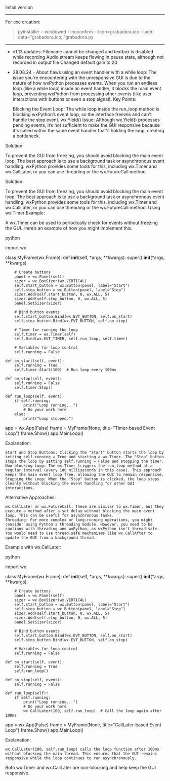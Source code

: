 Initial version

---------------------------
For exe creation:
> pyinstaller --windowed --noconfirm --icon=grabadora.ico --add-data="grabadora.ico;."grabadora.py
-----------------------------------------------------------------

- v1.13 updates:
  Filename cannot be changed and textbox is disabled while recording
  Audio stream keeps flowing in pause state, although not recorded in output file
  Changed default gain to 20 
  
- 28.08.24 - About flaws using an event handler with a while loop:
The issue you're encountering with the unresponsive GUI is due to the nature of how wxPython processes events. When you run an endless loop (like a while loop) inside an event handler, it blocks the main event loop, preventing wxPython from processing other events (like user interactions with buttons or even a stop signal).
Key Points:

    Blocking the Event Loop: The while loop inside the run_loop method is blocking wxPython’s event loop, so the interface freezes and can't handle the stop event.
    wx.Yield() Issue: Although wx.Yield() processes pending events, it’s not sufficient to make the GUI responsive because it's called within the same event handler that's holding the loop, creating a bottleneck.

Solution:

To prevent the GUI from freezing, you should avoid blocking the main event loop. The best approach is to use a background task or asynchronous event handling. wxPython provides some tools for this, including wx.Timer and wx.CallLater, or you can use threading or the wx.FutureCall method.


Solution:

To prevent the GUI from freezing, you should avoid blocking the main event loop. The best approach is to use a background task or asynchronous event handling. wxPython provides some tools for this, including wx.Timer and wx.CallLater, or you can use threading or the wx.FutureCall method.
Using wx.Timer Example:

A wx.Timer can be used to periodically check for events without freezing the GUI. Here’s an example of how you might implement this.

python

import wx

class MyFrame(wx.Frame):
    def __init__(self, *args, **kwargs):
        super().__init__(*args, **kwargs)

        # Create buttons
        panel = wx.Panel(self)
        sizer = wx.BoxSizer(wx.VERTICAL)
        self.start_button = wx.Button(panel, label="Start")
        self.stop_button = wx.Button(panel, label="Stop")
        sizer.Add(self.start_button, 0, wx.ALL, 5)
        sizer.Add(self.stop_button, 0, wx.ALL, 5)
        panel.SetSizer(sizer)

        # Bind button events
        self.start_button.Bind(wx.EVT_BUTTON, self.on_start)
        self.stop_button.Bind(wx.EVT_BUTTON, self.on_stop)

        # Timer for running the loop
        self.timer = wx.Timer(self)
        self.Bind(wx.EVT_TIMER, self.run_loop, self.timer)

        # Variables for loop control
        self.running = False

    def on_start(self, event):
        self.running = True
        self.timer.Start(100)  # Run loop every 100ms

    def on_stop(self, event):
        self.running = False
        self.timer.Stop()

    def run_loop(self, event):
        if self.running:
            print("Loop running...")
            # Do your work here
        else:
            print("Loop stopped.")

app = wx.App(False)
frame = MyFrame(None, title="Timer-based Event Loop")
frame.Show()
app.MainLoop()

Explanation:

    Start and Stop Buttons: Clicking the "Start" button starts the loop by setting self.running = True and starting a wx.Timer. The "Stop" button stops the loop by setting self.running = False and stopping the timer.
    Non-blocking Loop: The wx.Timer triggers the run_loop method at a regular interval (every 100 milliseconds in this case). This approach keeps the main event loop free, allowing the GUI to remain responsive.
    Stopping the Loop: When the "Stop" button is clicked, the loop stops cleanly without blocking the event handling for other GUI interactions.

Alternative Approaches:

    wx.CallLater or wx.FutureCall: These are similar to wx.Timer, but they execute a method after a set delay without blocking the main event loop. This can be useful for asynchronous tasks.
    Threading: For more complex or long-running operations, you might consider using Python’s threading module. However, you need to be cautious with threading and wxPython, as wxPython isn't thread-safe. You would need to use thread-safe mechanisms like wx.CallAfter to update the GUI from a background thread.

Example with wx.CallLater:

python

import wx

class MyFrame(wx.Frame):
    def __init__(self, *args, **kwargs):
        super().__init__(*args, **kwargs)

        # Create buttons
        panel = wx.Panel(self)
        sizer = wx.BoxSizer(wx.VERTICAL)
        self.start_button = wx.Button(panel, label="Start")
        self.stop_button = wx.Button(panel, label="Stop")
        sizer.Add(self.start_button, 0, wx.ALL, 5)
        sizer.Add(self.stop_button, 0, wx.ALL, 5)
        panel.SetSizer(sizer)

        # Bind button events
        self.start_button.Bind(wx.EVT_BUTTON, self.on_start)
        self.stop_button.Bind(wx.EVT_BUTTON, self.on_stop)

        # Variables for loop control
        self.running = False

    def on_start(self, event):
        self.running = True
        self.run_loop()

    def on_stop(self, event):
        self.running = False

    def run_loop(self):
        if self.running:
            print("Loop running...")
            # Do your work here
            wx.CallLater(100, self.run_loop)  # Call the loop again after 100ms

app = wx.App(False)
frame = MyFrame(None, title="CallLater-based Event Loop")
frame.Show()
app.MainLoop()

Explanation:

    wx.CallLater(100, self.run_loop) calls the loop function after 100ms without blocking the main thread. This ensures that the GUI remains responsive while the loop continues to run asynchronously.

Both wx.Timer and wx.CallLater are non-blocking and help keep the GUI responsive.


